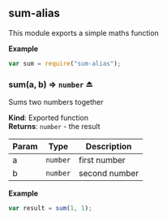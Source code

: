 <a name="module_sum-alias"></a>
## sum-alias
This module exports a simple maths function

**Example**  
```js
var sum = require("sum-alias");
```
<a name="exp_module_sum-alias--sum"></a>
### sum(a, b) ⇒ <code>number</code> ⏏
Sums two numbers together

**Kind**: Exported function  
**Returns**: <code>number</code> - the result  

| Param | Type | Description |
| --- | --- | --- |
| a | <code>number</code> | first number |
| b | <code>number</code> | second number |

**Example**  
```js
var result = sum(1, 1);
```
